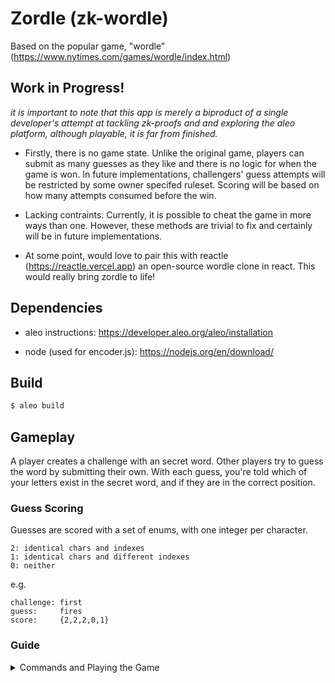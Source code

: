 # Zordle (zk-wordle)

Based on the popular game, "wordle" (https://www.nytimes.com/games/wordle/index.html)

## Work in Progress!

_it is important to note that this app is merely a biproduct of a single developer's attempt at tackling zk-proofs and
and exploring the aleo platform, although playable, it is far from finished._

- Firstly, there is no game state. Unlike the original game, players can submit as many guesses as they like and there
is no logic for when the game is won. In future implementations, challengers' guess attempts will be restricted by some
owner specifed ruleset. Scoring will be based on how many attempts consumed before the win.

- Lacking contraints. Currently, it is possible to cheat the game in more ways than one. However, these methods are
trivial to fix and certainly will be in future implementations.

- At some point, would love to pair this with reactle (https://reactle.vercel.app) an open-source wordle clone in react.
This would really bring zordle to life!

## Dependencies

- aleo instructions: https://developer.aleo.org/aleo/installation

- node (used for encoder.js): https://nodejs.org/en/download/

## Build

```bash
$ aleo build
```

## Gameplay

A player creates a challenge with an secret word. Other players try to guess the word by submitting their own. With each 
guess, you're told which of your letters exist in the secret word, and if they are in the correct position.

### Guess Scoring

Guesses are scored with a set of enums, with one integer per character.

```
2: identical chars and indexes  
1: identical chars and different indexes  
0: neither
```

e.g.

```
challenge: first
guess:     fires
score:     {2,2,2,0,1}
```

### Guide
<details><summary>Commands and Playing the Game</summary>

Let's create 2 new accounts, player 1 or p1 and p2 respectively. 
```bash
$ aleo account new

>>> Private Key  APrivateKey1zkp6f7VnWKFYQAmfBpjdgP1zVEq8YALgj382A5r9aVJ96hv
     View Key  AViewKey1o2KVZBVejnDpKq3pvXUYundnMpEWyWnRZEFpiFdQh5dU
      Address  aleo1kkjget0dry7jfp62sehr9zgeces2tjsmg2g05r4fewh7er67zsrq340sg9

$ aleo account new

>>> Private Key  APrivateKey1zkp6NzqcM3yniE2gJYYBkRgY9C9fuJThJ2nBk4qEH7foxZx
     View Key  AViewKey1sBKV8eoFcku6xdbY3RLSQy8ssS5Nhg5NapRaGK1TiawT
      Address  aleo1y8jref9s6feavph9925tscwmepzvtrrm3gfemlxe0reezh0j4yys3lvmyy
```

To start the game, p1 needs to create a challenge but first copy p1's creds into the program.json.

Next, we need to specify a 5-letter word for p2 to guess. since aleo instructions doesn't support strings, words are to be 
encoded as u64s with encoder.js. We can encode the word "first" like so:

```bash
$ node encoder.js first

>>> 18944928212
```

Now we can create a challenge with the encoded word, 18944928212 and salt, 12345678910.

```bash
# aleo run new_challenge <word_as_u64> <salt_u64>

$ aleo run new_challenge 18944928212u64 12345678910u64

>>> 🚀 Executing 'zordle.aleo/new_challenge'...

 • Executing 'zordle.aleo/new_challenge'...
 • Executed 'new' (in 2961 ms)
 • Executed 'new_challenge' (in 2799 ms)

⛓  Constraints

 •  'zordle.aleo/new_challenge' - 6,116 constraints (called 1 time)
 •  'challenge.aleo/new' - 3,451 constraints (called 1 time)

➡️  Output

 • {
  owner: aleo1kkjget0dry7jfp62sehr9zgeces2tjsmg2g05r4fewh7er67zsrq340sg9.private,
  gates: 0u64.private,
  word: 18944928212u64.private,
  salt: 12345678910u64.private,
  hashed_word: 1865907154771461922856548023738717803892127058468460638208821005521755648577field.public,
  _nonce: 6852080083275185335524946587899220983349760801550608508911166265335922765754group.public
}

✅ Executed 'zordle.aleo/new_challenge'
```

Next we have to create a player_challenge to issue to a specific player. _in future iterations this record will maintain 
game state_

```bash
# aleo run new_player_challenge <player_address> <challenge>

$ aleo run new_player_challenge aleo1y8jref9s6feavph9925tscwmepzvtrrm3gfemlxe0reezh0j4yys3lvmyy '{
    owner: aleo1kkjget0dry7jfp62sehr9zgeces2tjsmg2g05r4fewh7er67zsrq340sg9.private,
    gates: 0u64.private,
    word: 18944928212u64.private,
    salt: 12345678910u64.private,
    hashed_word: 1865907154771461922856548023738717803892127058468460638208821005521755648577field.public,
    _nonce: 6852080083275185335524946587899220983349760801550608508911166265335922765754group.public
  }'

>>> 🚀 Executing 'zordle.aleo/new_player_challenge'...

 • Executing 'zordle.aleo/new_player_challenge'...
 • Executed 'new' (in 3818 ms)
 • Executed 'new_player_challenge' (in 2936 ms)

⛓  Constraints

 •  'zordle.aleo/new_player_challenge' - 6,528 constraints (called 1 time)
 •  'player_challenge.aleo/new' - 1,767 constraints (called 1 time)

➡️  Output

 • {
  owner: aleo1y8jref9s6feavph9925tscwmepzvtrrm3gfemlxe0reezh0j4yys3lvmyy.private,
  gates: 0u64.private,
  challenge_owner: aleo1kkjget0dry7jfp62sehr9zgeces2tjsmg2g05r4fewh7er67zsrq340sg9.private,
  challenge_hashed_word: 1865907154771461922856548023738717803892127058468460638208821005521755648577field.private,
  started: false.private,
  _nonce: 3481084400866359650545221727166146597782877038147285643065323027486350168747group.public
}

✅ Executed 'zordle.aleo/new_player_challenge'
```

Now switch to p2 and create a guess.

Encode the word "fires"

```bash
$ node encoder.js fires

>>> 18944926419
```

and create a guess

```bash
# aleo run new_guess <word_as_u64> <player_challenge>

$ aleo run new_guess 18944926419u64 '{
    owner: aleo1y8jref9s6feavph9925tscwmepzvtrrm3gfemlxe0reezh0j4yys3lvmyy.private,
    gates: 0u64.private,
    challenge_owner: aleo1kkjget0dry7jfp62sehr9zgeces2tjsmg2g05r4fewh7er67zsrq340sg9.private,
    challenge_hashed_word: 1865907154771461922856548023738717803892127058468460638208821005521755648577field.private,
    started: false.private,
    _nonce: 3481084400866359650545221727166146597782877038147285643065323027486350168747group.public
  }'

>>> 🚀 Executing 'zordle.aleo/new_guess'...

 • Executing 'zordle.aleo/new_guess'...
 • Executed 'new' (in 3780 ms)
 • Executed 'new_guess' (in 2750 ms)

⛓  Constraints

 •  'zordle.aleo/new_guess' - 8,073 constraints (called 1 time)
 •  'guess.aleo/new' - 1,767 constraints (called 1 time)

➡️  Output

 • {
  owner: aleo1y8jref9s6feavph9925tscwmepzvtrrm3gfemlxe0reezh0j4yys3lvmyy.private,
  gates: 0u64.private,
  word: 18944926419u64.private,
  player: aleo1y8jref9s6feavph9925tscwmepzvtrrm3gfemlxe0reezh0j4yys3lvmyy.private,
  challenge_hashed_word: 1865907154771461922856548023738717803892127058468460638208821005521755648577field.private,
  _nonce: 1687757849842734156857555251586402038566590153110146825328971280357856360817group.public
}

✅ Executed 'zordle.aleo/new_guess'
```

Lastly, switch back to p1 and score the guess. 

```bash
# aleo run score_guess <challenge> <guess>

$ aleo run score_guess '{                                      
    owner: aleo1kkjget0dry7jfp62sehr9zgeces2tjsmg2g05r4fewh7er67zsrq340sg9.private,
    gates: 0u64.private,
    word: 18944928212u64.private,
    salt: 12345678910u64.private,
    hashed_word: 1865907154771461922856548023738717803892127058468460638208821005521755648577field.public,
    _nonce: 6852080083275185335524946587899220983349760801550608508911166265335922765754group.public
  }' '{
    owner: aleo1y8jref9s6feavph9925tscwmepzvtrrm3gfemlxe0reezh0j4yys3lvmyy.private,
    gates: 0u64.private,
    word: 18944926419u64.private,
    player: aleo1y8jref9s6feavph9925tscwmepzvtrrm3gfemlxe0reezh0j4yys3lvmyy.private,
    challenge_hashed_word: 1865907154771461922856548023738717803892127058468460638208821005521755648577field.private,
    _nonce: 1687757849842734156857555251586402038566590153110146825328971280357856360817group.public
  }'

>>> 🚀 Executing 'zordle.aleo/score_guess'...

 • Executing 'zordle.aleo/score_guess'...
 • Executed 'score_seg' (in 2472 ms)
 • Executed 'score_seg' (in 2604 ms)
 • Executed 'score_seg' (in 2582 ms)
 • Executed 'score_seg' (in 2615 ms)
 • Executed 'score_seg' (in 2651 ms)
 • Executed 'new' (in 5072 ms)
 • Executed 'score_guess' (in 7837 ms)

⛓  Constraints

 •  'zordle.aleo/score_guess' - 41,594 constraints (called 1 time)
 •  'scored_guess.aleo/new' - 1,767 constraints (called 1 time)
 •  'segment.aleo/score_seg' - 100 constraints (called 5 times)

➡️  Output

 • {
  owner: aleo1y8jref9s6feavph9925tscwmepzvtrrm3gfemlxe0reezh0j4yys3lvmyy.private,
  gates: 0u64.private,
  challenge_hashed_word: 1865907154771461922856548023738717803892127058468460638208821005521755648577field.private,
  word: 18944926419u64.private,
  matches: {
    a0: 2u8.private,
    a1: 2u8.private,
    a2: 2u8.private,
    a3: 0u8.private,
    a4: 1u8.private
  },
  _nonce: 7022066428292202633173405816835887447571148816178631511292787441218777754077group.public
}
```

score: {2,2,2,0,1} (see "Guess Scoring" for more info)

_although the game doesn't currently maintain state, p2 might continue by guessing again with the information they were
given. eventually, the correct answer will yield a score of {2,2,2,2,2}_
